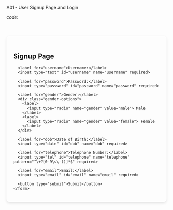 A01 - User Signup Page  and Login

*code:*

<!DOCTYPE html>
<html lang="en">
<head>
  <meta charset="UTF-8">
  <meta name="viewport" content="width=device-width, initial-scale=1.0">
  <title>Signup Page</title>
 <style>

    /* External CSS for Signup Page */
body {
  font-family: Arial, sans-serif;
  margin: 0;
  padding: 0;
  background-image: linear-gradient(180deg, rgb(34, 151, 5),rgb(77, 73, 73));

}
.container {
  max-width: 600px;
  margin: 50px auto;
  padding: 20px;
  background-color: white;
  box-shadow: 0 4px 8px rgba(0, 0, 0, 0.1);
  border-radius: 10px;
 border: 2px solid rgb(255, 255,255,0.3);
 background: rgb(255 ,255 ,255,0.1);
 backdrop-filter: blur(3px);
}

h2 {
  text-align: center;
  color: #000000;
}

.signup-form {
  display: flex;
  flex-direction: column;
  gap: 15px;
}

label {
  font-weight: bold;
  color: rgb(255, 255, 255);
}

input[type="text"], input[type="password"], input[type="date"], input[type="tel"], input[type="email"], select {
  padding: 10px;
  font-size: 16px;
  border: 1px solid #ccc;
  border-radius: 5px;
}

input[type="radio"] {
  margin-right: 10px;
}

button[type="submit"] {
  padding: 10px 15px;
  font-size: 20px;
  background-color: #eb4e39;
  color: white;
  border: none;
  border-radius: 5px;
}

button[type="submit"]:hover {
  background-color: #0c6b11;
}

.gender-options label {
  display: inline-block;
  margin-right: 20px;
}
 </style>
</head>

<body>
  <div class="container">
    <h2>Signup Page</h2>
    <form  action="POST" class="signup-form">

      <label for="username">Username:</label>
      <input type="text" id="username" name="username" required>

      <label for="password">Password:</label>
      <input type="password" id="password" name="password" required>

      <label for="gender">Gender:</label>
      <div class="gender-options">
        <label>
          <input type="radio" name="gender" value="male"> Male
        </label>
        <label>
          <input type="radio" name="gender" value="female"> Female
        </label>
      </div>

      <label for="dob">Date of Birth:</label>
      <input type="date" id="dob" name="dob" required>

      <label for="telephone">Telephone Number:</label>
      <input type="tel" id="telephone" name="telephone" pattern="^\+?[0-9\s\-()]*$" required>

      <label for="email">Email:</label>
      <input type="email" id="email" name="email" required>
      
      <button type="submit">Submit</button>
    </form>
  </div>
</body>
</html>

